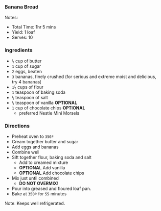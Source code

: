 ### Banana Bread
Notes:
- Total Time: 1hr 5 mins
- Yield: 1 loaf
- Serves: 10

### Ingredients
- `½` cup of butter
- `1` cup of sugar
- `2` eggs, beaten
- `3` bananas, finely crushed (for serious and extreme moist and delicious, try 4 bananas)
- `1½` cups of flour
- `1` teaspoon of baking soda
- `½` teaspoon of salt
- `½` teaspoon of vanilla  **OPTIONAL** 
- `1` cup of chocolate chips   **OPTIONAL** 
  - preferred Nestle Mini Morsels 

### Directions
- Preheat oven to `350º`
- Cream together butter and sugar
- Add eggs and bananas
- Combine well
- Sift together flour, baking soda and salt
  - Add to creamed mixture
  - **OPTIONAL** Add vanilla
  - **OPTIONAL** Add chocolate chips
- Mix just until combined
  - **DO NOT OVERMIX!**
- Pour into greased and floured loaf pan.
- Bake at `350º` for `55` minutes

Note: Keeps well refrigerated.
